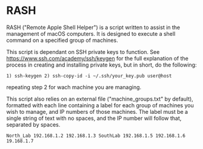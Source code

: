 # RASH

RASH ("Remote Apple Shell Helper") is a script written to assist in the management of macOS computers. It is designed to execute a shell command on a specified group of machines.

This script is dependant on SSH private keys to function. See https://www.ssh.com/academy/ssh/keygen for the full explanation of the process in creating and installing private keys, but in short, do the following:

`1) ssh-keygen
2) ssh-copy-id -i ~/.ssh/your_key.pub user@host`

repeating step 2 for wach machine you are managing.

This script also relies on an external file ("machine_groups.txt" by default), formatted with each line containing a label for each group of machines you wish to manage, and IP numbers of those machines. The label must be a single string of text with no spaces, and the IP number will follow that, separated by spaces.

`North_Lab 192.168.1.2 192.168.1.3
SouthLab 192.168.1.5 192.168.1.6 19.168.1.7`

